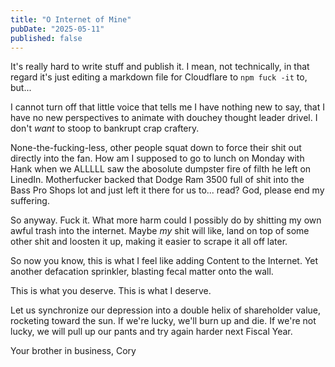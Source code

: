 ```yaml
---
title: "O Internet of Mine"
pubDate: "2025-05-11"
published: false
---
```


It's really hard to write stuff and publish it. I mean, not technically, in that regard it's just editing a markdown file for Cloudflare to `npm fuck -it` to, but...

I cannot turn off that little voice that tells me I have nothing new to say, that I have no new perspectives to animate with douchey thought leader drivel. I don't _want_ to stoop to bankrupt crap craftery.

None-the-fucking-less, other people squat down to force their shit out directly into the fan. How am I supposed to go to lunch on Monday with Hank when we ALLLLL saw the abosolute dumpster fire of filth he left on LinedIn. Motherfucker backed that Dodge Ram 3500 full of shit into the Bass Pro Shops lot and just left it there for us to... read? God, please end my suffering.

So anyway. Fuck it. What more harm could I possibly do by shitting my own awful trash into the internet. Maybe _my_ shit will like, land on top of some other shit and loosten it up, making it easier to scrape it all off later.

So now you know, this is what I feel like adding Content to the Internet. Yet another defacation sprinkler, blasting fecal matter onto the wall.

This is what you deserve. This is what I deserve.

Let us synchronize our depression into a double helix of shareholder value, rocketing toward the sun. If we're lucky, we'll burn up and die. If we're not lucky, we will pull up our pants and try again harder next Fiscal Year.

Your brother in business,
Cory
